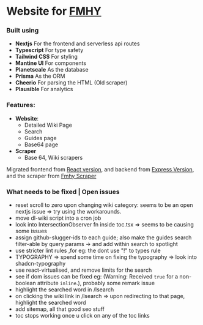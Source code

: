 # Website for [FMHY](https://www.reddit.com/r/FREEMEDIAHECKYEAH/)

### Built using

- **Nextjs** For the frontend and serverless api routes
- **Typescript** For type safety
- **Tailwind CSS** For styling
- **Mantine UI** For components
- **Planetscale** As the database
- **Prisma** As the ORM
- **Cheerio** For parsing the HTML (Old scraper)
- **Plausible** For analytics

### Features:

- **Website**:
  - Detailed Wiki Page
  - Search
  - Guides page
  - Base64 page
- **Scraper**
  - Base 64, Wiki scrapers

Migrated frontend from [React version](https://github.com/zeus-12/fmhy-ui), and backend from [Express Version](https://github.com/zeus-12/fmhy-server), and the scraper from [Fmhy Scraper](https://github.com/zeus-12/fmhy-scraper)

### What needs to be fixed | Open issues

- reset scroll to zero upon changing wiki category: seems to be an open nextjs issue => try using the workarounds.
- move dl-wiki script into a cron job
- look into IntersectionObserver fn inside toc.tsx => seems to be causing some issues
- assign github-slugger-ids to each guide; also make the guides search filter-able by query params -> and add within search to spotlight
- use stricter lint rules ,for eg: the dont use "!" to types rule
- TYPOGRAPHY => spend some time on fixing the typography => look into shadcn-typography
- use react-virtualised, and remove limits for the search
- see if dom issues can be fixed eg: (Warning: Received `true` for a non-boolean attribute `inline`.), probably some remark issue
- highlight the searched word in /lsearch
- on clicking the wiki link in /lsearch => upon redirecting to that page, highlight the searched word
- add sitemap, all that good seo stuff
- toc stops working once u click on any of the toc links
